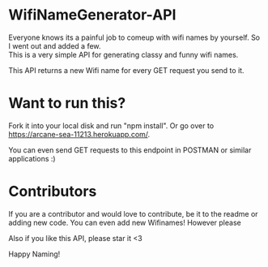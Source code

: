 # WifiNameGenerator-API

Everyone knows its a painful job to comeup with wifi names by yourself. So I went out and added a few.  
This is a very simple API for generating classy and funny wifi names. 

This API returns a new Wifi name for every GET request you send to it. 

# Want to run this? 
Fork it into your local disk and run "npm install". 
Or go over to https://arcane-sea-11213.herokuapp.com/. 

You can even send GET requests to this endpoint in POSTMAN or similar applications :)


# Contributors
If you are a contributor and would love to contribute, be it to the readme or adding new code. You can even add new Wifinames! 
However please 

Also if you like this API, please star it <3

Happy Naming! 
